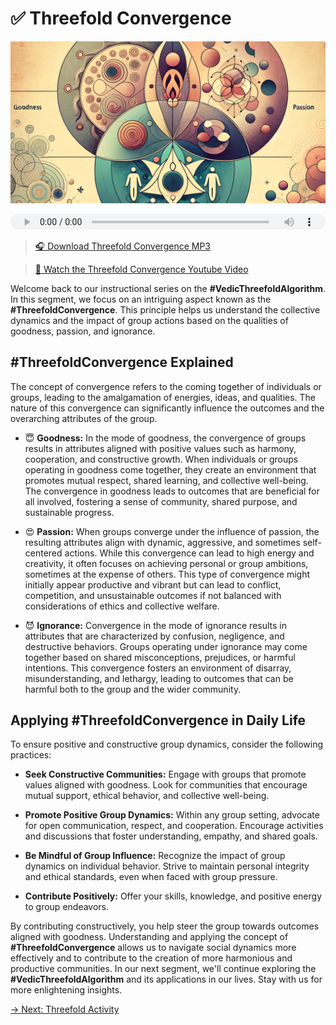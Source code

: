 # ✅ Threefold Convergence

![Threefold Convergence](../img/ins-threefold-convergence.png)

<audio src="https://indra.team/audio/indra/threefold-convergence.mp3" controls style="width:100%;height:25px"></audio>

> [🎧 Download Threefold Convergence MP3](https://indra.team/audio/indra/threefold-convergence.mp3)

> [🍿 Watch the Threefold Convergence Youtube Video](https://youtu.be/yXVIfyDBEbM)

Welcome back to our instructional series on the **#VedicThreefoldAlgorithm**. In this segment, we focus on an intriguing aspect known as the **#ThreefoldConvergence**. This principle helps us understand the collective dynamics and the impact of group actions based on the qualities of goodness, passion, and ignorance.

## #ThreefoldConvergence Explained

The concept of convergence refers to the coming together of individuals or groups, leading to the amalgamation of energies, ideas, and qualities. The nature of this convergence can significantly influence the outcomes and the overarching attributes of the group.

- 😇 **Goodness:** In the mode of goodness, the convergence of groups results in attributes aligned with positive values such as harmony, cooperation, and constructive growth. When individuals or groups operating in goodness come together, they create an environment that promotes mutual respect, shared learning, and collective well-being. The convergence in goodness leads to outcomes that are beneficial for all involved, fostering a sense of community, shared purpose, and sustainable progress.

- 😍 **Passion:** When groups converge under the influence of passion, the resulting attributes align with dynamic, aggressive, and sometimes self-centered actions. While this convergence can lead to high energy and creativity, it often focuses on achieving personal or group ambitions, sometimes at the expense of others. This type of convergence might initially appear productive and vibrant but can lead to conflict, competition, and unsustainable outcomes if not balanced with considerations of ethics and collective welfare.

- 😈 **Ignorance:** Convergence in the mode of ignorance results in attributes that are characterized by confusion, negligence, and destructive behaviors. Groups operating under ignorance may come together based on shared misconceptions, prejudices, or harmful intentions. This convergence fosters an environment of disarray, misunderstanding, and lethargy, leading to outcomes that can be harmful both to the group and the wider community.

## Applying #ThreefoldConvergence in Daily Life

To ensure positive and constructive group dynamics, consider the following practices:

- **Seek Constructive Communities:** Engage with groups that promote values aligned with goodness. Look for communities that encourage mutual support, ethical behavior, and collective well-being.

- **Promote Positive Group Dynamics:** Within any group setting, advocate for open communication, respect, and cooperation. Encourage activities and discussions that foster understanding, empathy, and shared goals.

- **Be Mindful of Group Influence:** Recognize the impact of group dynamics on individual behavior. Strive to maintain personal integrity and ethical standards, even when faced with group pressure.

- **Contribute Positively:** Offer your skills, knowledge, and positive energy to group endeavors.

By contributing constructively, you help steer the group towards outcomes aligned with goodness. Understanding and applying the concept of **#ThreefoldConvergence** allows us to navigate social dynamics more effectively and to contribute to the creation of more harmonious and productive communities. In our next segment, we'll continue exploring the **#VedicThreefoldAlgorithm** and its applications in our lives. Stay with us for more enlightening insights.

[→ Next: Threefold Activity](threefold-activity.md)

